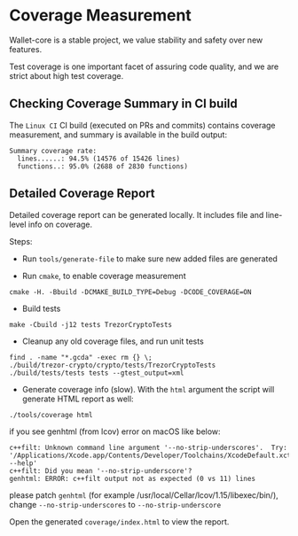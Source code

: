 # Coverage Measurement

Wallet-core is a stable project, we value stability and safety over new features.

Test coverage is one important facet of assuring code quality, and we are strict about high test coverage.

## Checking Coverage Summary in CI build

The `Linux CI` CI build (executed on PRs and commits) contains coverage measurement, and summary is available in the build output:

```
Summary coverage rate:
  lines......: 94.5% (14576 of 15426 lines)
  functions..: 95.0% (2688 of 2830 functions)
```

## Detailed Coverage Report

Detailed coverage report can be generated locally.  It includes file and line-level info on coverage.

Steps:

- Run `tools/generate-file` to make sure new added files are generated

- Run `cmake`, to enable coverage measurement

```shell
cmake -H. -Bbuild -DCMAKE_BUILD_TYPE=Debug -DCODE_COVERAGE=ON
```

- Build tests

```shell
make -Cbuild -j12 tests TrezorCryptoTests
```


- Cleanup any old coverage files, and run unit tests

```shell
find . -name "*.gcda" -exec rm {} \;
./build/trezor-crypto/crypto/tests/TrezorCryptoTests
./build/tests/tests tests --gtest_output=xml
```

- Generate coverage info (slow).  With the `html` argument the script will generate HTML report as well:

```shell
./tools/coverage html
```

if you see genhtml (from lcov) error on macOS like below:

```shell
c++filt: Unknown command line argument '--no-strip-underscores'.  Try: '/Applications/Xcode.app/Contents/Developer/Toolchains/XcodeDefault.xctoolchain/usr/bin/c++filt --help'
c++filt: Did you mean '--no-strip-underscore'?
genhtml: ERROR: c++filt output not as expected (0 vs 11) lines
```
please patch `genhtml` (for example /usr/local/Cellar/lcov/1.15/libexec/bin/), change `--no-strip-underscores` to `--no-strip-underscore`

Open the generated `coverage/index.html` to view the report.
